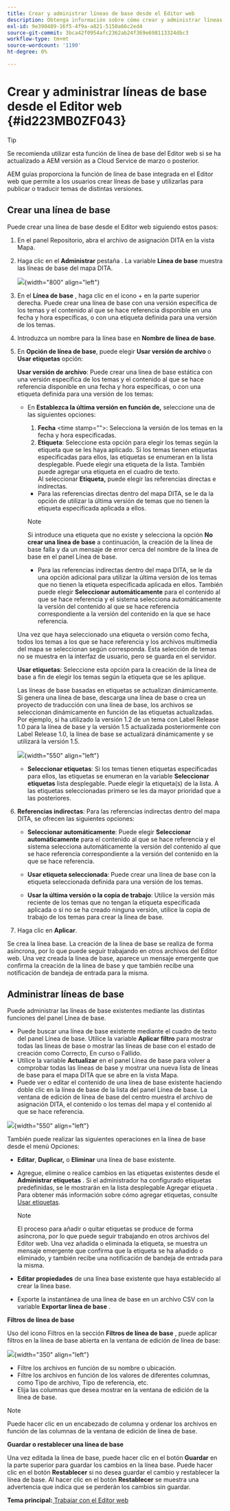 ```yaml
---
title: Crear y administrar líneas de base desde el Editor web
description: Obtenga información sobre cómo crear y administrar líneas de base desde el Editor web
exl-id: 9e390489-16f5-4f9a-a821-5150a66c2ed4
source-git-commit: 3bca42f0954afc2362ab24f369e698113324dbc3
workflow-type: tm+mt
source-wordcount: '1190'
ht-degree: 0%

---
```


# Crear y administrar líneas de base desde el Editor web {#id223MB0ZF043}

>[!TIP]
>
> Se recomienda utilizar esta función de línea de base del Editor web si se ha actualizado a AEM versión as a Cloud Service de marzo o posterior.

AEM guías proporciona la función de línea de base integrada en el Editor web que permite a los usuarios crear líneas de base y utilizarlas para publicar o traducir temas de distintas versiones.

## Crear una línea de base

Puede crear una línea de base desde el Editor web siguiendo estos pasos:

1. En el panel Repositorio, abra el archivo de asignación DITA en la vista Mapa.
1. Haga clic en el **Administrar** pestaña . La variable **Línea de base** muestra las líneas de base del mapa DITA.

   ![](images/baseline-manage.png){width="800" align="left"}

1. En el **Línea de base** , haga clic en el icono + en la parte superior derecha. Puede crear una línea de base con una versión específica de los temas y el contenido al que se hace referencia disponible en una fecha y hora específicas, o con una etiqueta definida para una versión de los temas.
1. Introduzca un nombre para la línea base en **Nombre de línea de base**.
1. En **Opción de línea de base**, puede elegir **Usar versión de archivo** o **Usar etiquetas** opción:

   **Usar versión de archivo**: Puede crear una línea de base estática con una versión específica de los temas y el contenido al que se hace referencia disponible en una fecha y hora específicas, o con una etiqueta definida para una versión de los temas:

   - En **Establezca la última versión en función de,** seleccione una de las siguientes opciones:


      1. **Fecha** &lt;time stamp=&quot;&quot;>: Selecciona la versión de los temas en la fecha y hora especificadas.
      1. **Etiqueta**: Seleccione esta opción para elegir los temas según la etiqueta que se les haya aplicado. Si los temas tienen etiquetas especificadas para ellos, las etiquetas se enumeran en la lista desplegable. Puede elegir una etiqueta de la lista. También puede agregar una etiqueta en el cuadro de texto.\
         Al seleccionar **Etiqueta,** puede elegir las referencias directas e indirectas.
      - Para las referencias directas dentro del mapa DITA, se le da la opción de utilizar la última versión de temas que no tienen la etiqueta especificada aplicada a ellos.

      >[!NOTE]
      >
      > Si introduce una etiqueta que no existe y selecciona la opción **No crear una línea de base** a continuación, la creación de la línea de base falla y da un mensaje de error cerca del nombre de la línea de base en el panel Línea de base.

      - Para las referencias indirectas dentro del mapa DITA, se le da una opción adicional para utilizar la última versión de los temas que no tienen la etiqueta especificada aplicada en ellos. También puede elegir **Seleccionar automáticamente** para el contenido al que se hace referencia y el sistema selecciona automáticamente la versión del contenido al que se hace referencia correspondiente a la versión del contenido en la que se hace referencia.

   Una vez que haya seleccionado una etiqueta o versión como fecha, todos los temas a los que se hace referencia y los archivos multimedia del mapa se seleccionan según corresponda. Esta selección de temas no se muestra en la interfaz de usuario, pero se guarda en el servidor.

   **Usar etiquetas**: Seleccione esta opción para la creación de la línea de base a fin de elegir los temas según la etiqueta que se les aplique.

   Las líneas de base basadas en etiquetas se actualizan dinámicamente. Si genera una línea de base, descarga una línea de base o crea un proyecto de traducción con una línea de base, los archivos se seleccionan dinámicamente en función de las etiquetas actualizadas. Por ejemplo, si ha utilizado la versión 1.2 de un tema con Label Release 1.0 para la línea de base y la versión 1.5 actualizada posteriormente con Label Release 1.0, la línea de base se actualizará dinámicamente y se utilizará la versión 1.5.

   ![](images/dynamic-baseline.png){width="550" align="left"}

   - **Seleccionar etiquetas**: Si los temas tienen etiquetas especificadas para ellos, las etiquetas se enumeran en la variable **Seleccionar etiquetas** lista desplegable. Puede elegir la etiqueta\(s\) de la lista. A las etiquetas seleccionadas primero se les da mayor prioridad que a las posteriores.
1. **Referencias indirectas**: Para las referencias indirectas dentro del mapa DITA, se ofrecen las siguientes opciones:

   - **Seleccionar automáticamente**: Puede elegir **Seleccionar automáticamente** para el contenido al que se hace referencia y el sistema selecciona automáticamente la versión del contenido al que se hace referencia correspondiente a la versión del contenido en la que se hace referencia.

   - **Usar etiqueta seleccionada**: Puede crear una línea de base con la etiqueta seleccionada definida para una versión de los temas.
   - **Usar la última versión o la copia de trabajo**: Utilice la versión más reciente de los temas que no tengan la etiqueta especificada aplicada o si no se ha creado ninguna versión, utilice la copia de trabajo de los temas para crear la línea de base.
1. Haga clic en **Aplicar**.

Se crea la línea base. La creación de la línea de base se realiza de forma asíncrona, por lo que puede seguir trabajando en otros archivos del Editor web. Una vez creada la línea de base, aparece un mensaje emergente que confirma la creación de la línea de base y que también recibe una notificación de bandeja de entrada para la misma.

## Administrar líneas de base

Puede administrar las líneas de base existentes mediante las distintas funciones del panel Línea de base.

- Puede buscar una línea de base existente mediante el cuadro de texto del panel Línea de base. Utilice la variable **Aplicar filtro** para mostrar todas las líneas de base o mostrar las líneas de base con el estado de creación como Correcto, En curso o Fallido.
- Utilice la variable **Actualizar** en el panel Línea de base para volver a comprobar todas las líneas de base y mostrar una nueva lista de líneas de base para el mapa DITA que se abre en la vista Mapa.
- Puede ver o editar el contenido de una línea de base existente haciendo doble clic en la línea de base de la lista del panel Línea de base. La ventana de edición de línea de base del centro muestra el archivo de asignación DITA, el contenido o los temas del mapa y el contenido al que se hace referencia.


![](images/baseline-options.png){width="550" align="left"}

También puede realizar las siguientes operaciones en la línea de base desde el menú Opciones:

- **Editar**, **Duplicar,** o **Eliminar** una línea de base existente.
- Agregue, elimine o realice cambios en las etiquetas existentes desde el **Administrar etiquetas** . Si el administrador ha configurado etiquetas predefinidas, se le mostrarán en la lista desplegable Agregar etiqueta . Para obtener más información sobre cómo agregar etiquetas, consulte [Usar etiquetas](web-editor-use-label.md#).

   >[!NOTE]
   >
   > El proceso para añadir o quitar etiquetas se produce de forma asíncrona, por lo que puede seguir trabajando en otros archivos del Editor web. Una vez añadida o eliminada la etiqueta, se muestra un mensaje emergente que confirma que la etiqueta se ha añadido o eliminado, y también recibe una notificación de bandeja de entrada para la misma.

- **Editar propiedades** de una línea base existente que haya establecido al crear la línea base.
- Exporte la instantánea de una línea de base en un archivo CSV con la variable **Exportar línea de base** .

**Filtros de línea de base**

Uso del icono Filtros en la sección **Filtros de línea de base** , puede aplicar filtros en la línea de base abierta en la ventana de edición de línea de base:

![](images/baseline-filter.png){width="350" align="left"}

- Filtre los archivos en función de su nombre o ubicación.
- Filtre los archivos en función de los valores de diferentes columnas, como Tipo de archivo, Tipo de referencia, etc.
- Elija las columnas que desea mostrar en la ventana de edición de la línea de base.

>[!NOTE]
>
> Puede hacer clic en un encabezado de columna y ordenar los archivos en función de las columnas de la ventana de edición de línea de base.

**Guardar o restablecer una línea de base**

Una vez editada la línea de base, puede hacer clic en el botón **Guardar** en la parte superior para guardar los cambios en la línea base. Puede hacer clic en el botón **Restablecer** si no desea guardar el cambio y restablecer la línea de base. Al hacer clic en el botón **Restablecer** se muestra una advertencia que indica que se perderán los cambios sin guardar.

**Tema principal:**[ Trabajar con el Editor web](web-editor.md)
